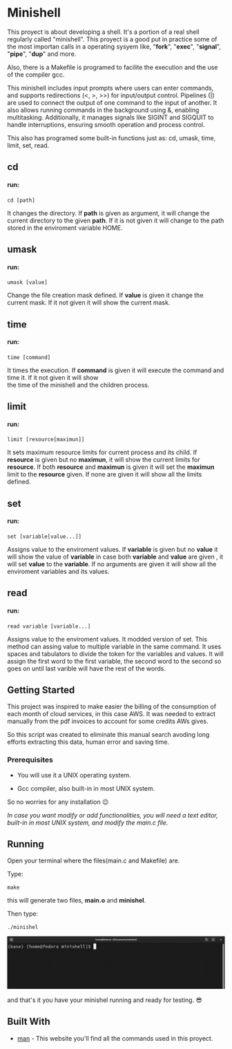 # Minishell
This proyect is about developing a shell. It's a portion of a real shell regularly called "minishell". This proyect is a good
put in practice some of the most importan calls in a operating sysyem like, "**fork**", "**exec**", "**signal**", "**pipe**", 
"**dup**" and more.

Also, there is a Makefile is programed to facilite the execution and the use of the compiler gcc.

This minishell includes input prompts where users can enter commands, and supports redirections (<, >, >>) for input/output control. 
Pipelines (|) are used to connect the output of one command to the input of another. It also allows running commands in the background 
using &, enabling multitasking. Additionally, it manages signals like SIGINT and SIGQUIT to handle interruptions, ensuring smooth 
operation and process control.

This also has programed some built-in functions just as: cd, umask, time, limit, set, read.

## cd
#### run:
```
cd [path]
```
It changes the directory. If **path** is given as argument, it will change the current directory to the given **path**.
If it is not given it will change to the path stored in the enviroment variable HOME.

## umask
#### run:
```
umask [value]
```
Change the file creation mask defined. If **value** is given it change the current mask. If it not given it will show 
the current mask.

## time
#### run:
```
time [command]
```
It times the execution. If **command** is given it will execute the command and time it. If it not given it will show  
the time of the minishell and the children process.

## limit
#### run:
```
limit [resource[maximun]]
```
It sets maximum resource limits for current process and its child. If **resource** is given but no **maximun**, it will
show the current limits for **resource**. If both **resource** and **maximun** is given it will set the **maximun** limit to the
**resource** given. If none are given it will show all the limits defined.

## set 
#### run:
```
set [variable[value...]]
```
Assigns value to the enviroment values. If **variable** is given but no **value** it will show the value of **variable** 
in case both **variable** and **value** are given , it will set **value** to the **variable**. If no arguments are given
it will show all the enviroment variables and its values.

## read
#### run:
```
read variable [variable...]
```
Assigns value to the enviroment values. It modded version of set. This method can assing value to multiple variable in 
the same command. It uses spaces and tabulators to divide the token for the variables and values. It will assign the
first word to the first variable, the second word to the second so goes on until last varible will have the rest of the
words.


## Getting Started

This project was inspired to make easier the billing of the consumption of each month of cloud services, in this case AWS. 
It was needed to extract manually from the pdf invoices to account for some credits AWs gives.

So this script was created to eliminate this manual search avoding long efforts extracting this data, human error and saving time.

### Prerequisites

* You will use it a UNIX operating system.

* Gcc compiler, also built-in in most UNIX system.

So no worries for any installation :wink:

_In case you want modify or add functionalities, you will need a text editor, built-in in most UNIX system, and modify the main.c file._

## Running

Open your terminal where the files(main.c and Makefile) are.

Type:
```
make
```
this will generate two files, **main.o** and **minishel**.

Then type:
```
./minishel
```

![Execution](https://github.com/KoolRick/minishell/blob/main/readmeFiles/executingMinishell.gif)

and that's it you have your minishel running and ready for testing. :sunglasses:

## Built With

* [man](https://man7.org/linux/man-pages/dir_all_alphabetic.html) - This website you'll find all the commands used in this proyect.
